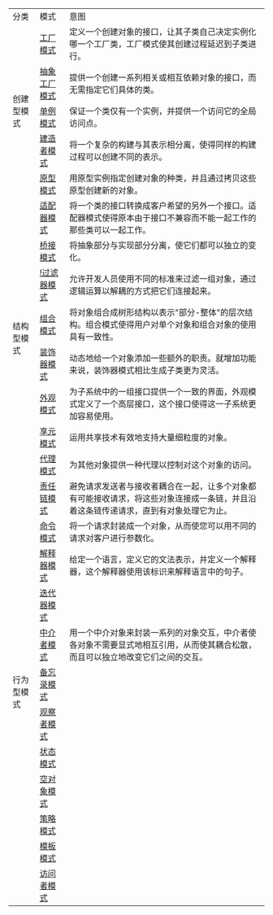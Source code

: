 <table>

<tr>
	<td>分类</td>
	<td>模式</td>
	<td>意图</td>
</tr>

<tr>
	<td rowspan=5>创建型模式</td>
	<td><a href='src/main/java/com/lun/designpattern/factory/example2'>工厂模式</a></td>
	<td>定义一个创建对象的接口，让其子类自己决定实例化哪一个工厂类，工厂模式使其创建过程延迟到子类进行。</td>
</tr>

<tr>
	<td><a href='src/main/java/com/lun/designpattern/abstractfactory/example2'>抽象工厂模式</a></td>
	<td>提供一个创建一系列相关或相互依赖对象的接口，而无需指定它们具体的类。</td>
</tr>

<tr>
	<td><a href='src/main/java/com/lun/designpattern/singleton'>单例模式</a></td>
	<td>保证一个类仅有一个实例，并提供一个访问它的全局访问点。</td>
</tr>

<tr>
	<td><a href='src/main/java/com/lun/designpattern/builder'>建造者模式</a></td>
	<td>将一个复杂的构建与其表示相分离，使得同样的构建过程可以创建不同的表示。</td>
</tr>

<tr>
	<td><a href='src/main/java/com/lun/designpattern/prototype'>原型模式</a></td>
	<td>用原型实例指定创建对象的种类，并且通过拷贝这些原型创建新的对象。</td>    
</tr>

<tr>
	<td rowspan=8>结构型模式</td>
	<td><a href='src/main/java/com/lun/designpattern/adapter/example2'>适配器模式</a></td>
	<td>将一个类的接口转换成客户希望的另外一个接口。适配器模式使得原本由于接口不兼容而不能一起工作的那些类可以一起工作。</td>
</tr>

<tr>
	<td><a href='src/main/java/com/lun/designpattern/bridge'>桥接模式</a></td>
	<td>将抽象部分与实现部分分离，使它们都可以独立的变化。</td>
</tr>

<tr>
	<td><a href='src/main/java/com/lun/designpattern/filter'>!过滤器模式</a></td>
	<td>允许开发人员使用不同的标准来过滤一组对象，通过逻辑运算以解耦的方式把它们连接起来。</td>
</tr>

<tr>
	<td><a href='src/main/java/com/lun/designpattern/composite'>组合模式</a></td>
	<td>将对象组合成树形结构以表示"部分-整体"的层次结构。组合模式使得用户对单个对象和组合对象的使用具有一致性。</td>
</tr>

<tr>
	<td><a href='src/main/java/com/lun/designpattern/decorator/example2'>装饰器模式</a></td>
	<td>动态地给一个对象添加一些额外的职责。就增加功能来说，装饰器模式相比生成子类更为灵活。</td>
</tr>

<tr>
	<td><a href='src/main/java/com/lun/designpattern/facade/example2'>外观模式</a></td>
	<td>为子系统中的一组接口提供一个一致的界面，外观模式定义了一个高层接口，这个接口使得这一子系统更加容易使用。</td>
</tr>

<tr>
	<td><a href='src/main/java/com/lun/designpattern/flyweight'>享元模式</a></td>
	<td>运用共享技术有效地支持大量细粒度的对象。</td>
</tr>

<tr>
	<td><a href='src/main/java/com/lun/designpattern/proxy'>代理模式</a></td>
	<td>为其他对象提供一种代理以控制对这个对象的访问。</td>
</tr>

<tr>
	<td rowspan=12>行为型模式</td>
	<td><a href='src/main/java/com/lun/designpattern/chainofresponsibility'>责任链模式</a></td>
	<td>避免请求发送者与接收者耦合在一起，让多个对象都有可能接收请求，将这些对象连接成一条链，并且沿着这条链传递请求，直到有对象处理它为止。</td>
</tr>

<tr>
	<td><a href='src/main/java/com/lun/designpattern/command/example2'>命令模式</a></td>
	<td>将一个请求封装成一个对象，从而使您可以用不同的请求对客户进行参数化。</td>
</tr>

<tr>
	<td><a href='src/main/java/com/lun/designpattern/interpreter'>解释器模式</a></td>
	<td>给定一个语言，定义它的文法表示，并定义一个解释器，这个解释器使用该标识来解释语言中的句子。</td>
</tr>

<tr>
	<td><a href='src/main/java/com/lun/designpattern/iterator'>迭代器模式</a></td>
	<td></td>
</tr>

<tr>
	<td><a href='src/main/java/com/lun/designpattern/mediator'>中介者模式</a></td>
	<td>用一个中介对象来封装一系列的对象交互，中介者使各对象不需要显式地相互引用，从而使其耦合松散，而且可以独立地改变它们之间的交互。</td>
</tr>

<tr>
	<td><a href='src/main/java/com/lun/designpattern/memento'>备忘录模式</a></td>
	<td></td>
</tr>

<tr>
	<td><a href='src/main/java/com/lun/designpattern/observer'>观察者模式</a></td>
	<td></td>
</tr>

<tr>
	<td><a href='src/main/java/com/lun/designpattern/state'>状态模式</a></td>
	<td></td>
</tr>

<tr>
	<td><a href='src/main/java/com/lun/designpattern/nullobject'>空对象模式</a></td>
	<td></td>
</tr>

<tr>
	<td><a href='src/main/java/com/lun/designpattern/strategy'>策略模式</a></td>
	<td></td>
</tr>

<tr>
	<td><a href='src/main/java/com/lun/designpattern/templatemethod'>模板模式</a></td>
	<td></td>
</tr>

<tr>
	<td><a href='src/main/java/com/lun/designpattern/visitor'>访问者模式</a></td>
	<td></td>
</tr>

</table>